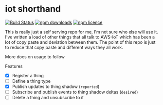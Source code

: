 # iot shorthand

[![Build Status](https://travis-ci.org/chrisns/iot-shorthand.svg?branch=master)](https://travis-ci.org/chrisns/iot-shorthand)
[![npm downloads](https://img.shields.io/npm/dt/@chrisns/iot-shorthand.svg)](https://img.shields.io/npm/dt/@chrisns/iot-shorthand.svg "View this project on npm")
[![npm licence](https://img.shields.io/npm/l/@chrisns/iot-shorthand.svg)](https://img.shields.io/npm/l/@chrisns/iot-shorthand.svg "View this project on npm")

This is really just a self serving repo for me, I'm not sure who else will use it.
I've written a load of other things that all talk to AWS-IoT which has been a lot of copy paste and deviation between them.
The point of this repo is just to reduce that copy paste and different ways they all work.

More docs on usage to follow

Features
 - [x] Register a thing
 - [ ] Define a thing type
 - [x] Publish updates to thing shadow (`reported`)
 - [ ] Subscribe and publish events to thing shadow deltas (`desired`)
 - [ ] Delete a thing and unsubscribe to it
